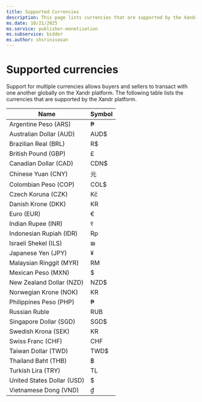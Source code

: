 ```yaml
---
title: Supported Currencies
description: This page lists currencies that are supported by the Xandr platform.
ms.date: 10/21/2025
ms.service: publisher-monetization
ms.subservice: bidder
ms.author: shsrinivasan
---
```


# Supported currencies

Support for multiple currencies allows buyers and sellers to transact with one another globally on the Xandr platform. The following table lists the currencies that are supported by the Xandr platform.

| Name | Symbol |
|--|--|
| Argentine Peso (ARS) | ₱ |
| Australian Dollar (AUD) | AUD$ |
| Brazilian Real (BRL) | R$ |
| British Pound (GBP) | £ |
| Canadian Dollar (CAD) | CDN$ |
| Chinese Yuan (CNY) | 元 |
| Colombian Peso (COP) | COL$ |
| Czech Koruna (CZK) | Kč |
| Danish Krone (DKK) | KR |
| Euro (EUR) | € |
| Indian Rupee (INR) | र |
| Indonesian Rupiah (IDR) | Rp |
| Israeli Shekel (ILS) | ₪ |
| Japanese Yen (JPY) | ¥ |
| Malaysian Ringgit (MYR) | RM |
| Mexican Peso (MXN) | $ |
| New Zealand Dollar (NZD) | NZD$ |
| Norwegian Krone (NOK) | KR |
| Philippines Peso (PHP) | ₱ |
| Russian Ruble | RUB |
| Singapore Dollar (SGD) | SGD$ |
| Swedish Krona (SEK) | KR |
| Swiss Franc (CHF) | CHF |
| Taiwan Dollar (TWD) | TWD$ |
| Thailand Baht (THB) | ฿ |
| Turkish Lira (TRY) | TL |
| United States Dollar (USD) | $ |
| Vietnamese Dong (VND) | ₫ |
